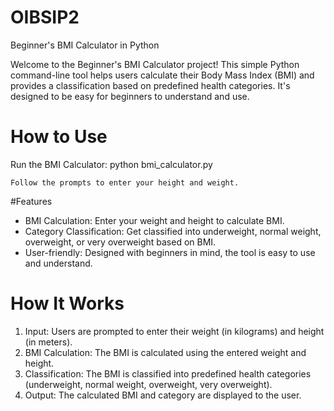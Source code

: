 # OIBSIP2
Beginner's BMI Calculator in Python

Welcome to the Beginner's BMI Calculator project! This simple Python command-line tool helps users calculate their Body Mass Index (BMI) and provides a classification based on predefined health categories. It's designed to be easy for beginners to understand and use.

# How to Use

Run the BMI Calculator:
    python bmi_calculator.py
    
    Follow the prompts to enter your height and weight.

#Features

- BMI Calculation: Enter your weight and height to calculate BMI.
- Category Classification: Get classified into underweight, normal weight, overweight, or very overweight based on BMI.
- User-friendly: Designed with beginners in mind, the tool is easy to use and understand.

# How It Works

1. Input: Users are prompted to enter their weight (in kilograms) and height (in meters).
2. BMI Calculation: The BMI is calculated using the entered weight and height.
3. Classification: The BMI is classified into predefined health categories (underweight, normal weight, overweight, very overweight).
4. Output: The calculated BMI and category are displayed to the user.

